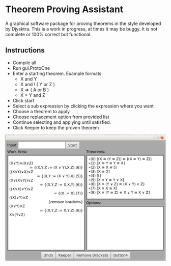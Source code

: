 # Theorem Proving Assistant

A graphical software package for proving theorems in the style developed by Djysktra.
This is a work in progress, at times it may be buggy. It is not complete or 100% correct but functional.

## Instructions
- Compile all
- Run gui.ProtoOne
- Enter a starting theorem. Example formats:
  - X and Y
  - X and ! ( Y or Z )
  - X => ( A or B )
  - X = Y and Z
- Click start
- Select a sub expression by clicking the expression where you want
- Choose a theorem to apply
- Choose replacement option from provided list
- Continue selecting and applying until satisfied.
- Click Keeper to keep the proven theorem


![Alt text](/screenshot.png?raw=true "Proof that disjunction (or) distributes over itself")

